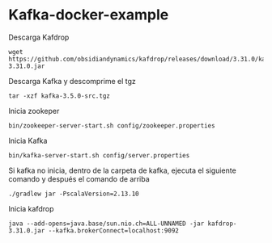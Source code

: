 # Kafka-docker-example

Descarga Kafdrop

```
wget https://github.com/obsidiandynamics/kafdrop/releases/download/3.31.0/kafdrop-3.31.0.jar
```

Descarga Kafka y descomprime el tgz
``` 
tar -xzf kafka-3.5.0-src.tgz
```

Inicia zookeper
```
bin/zookeeper-server-start.sh config/zookeeper.properties
```

Inicia Kafka
```
bin/kafka-server-start.sh config/server.properties
```

Si kafka no inicia, dentro de la carpeta de kafka, ejecuta el siguiente comando y después el comando de arriba
```
./gradlew jar -PscalaVersion=2.13.10
```

Inicia kafdrop 
```
java --add-opens=java.base/sun.nio.ch=ALL-UNNAMED -jar kafdrop-3.31.0.jar --kafka.brokerConnect=localhost:9092
```


